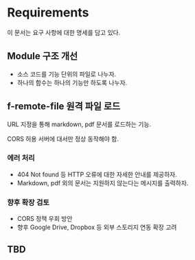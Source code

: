 # Requirements

이 문서는 요구 사항에 대한 명세를 담고 있다.

## Module 구조 개선

* 소스 코드를 기능 단위의 파일로 나누자.
* 하나의 함수는 하나의 기능만 하도록 나누자.

## f-remote-file 원격 파일 로드

URL 지정을 통해 markdown, pdf 문서를 로드하는 기능.

CORS 허용 서버에 대서만 정상 동작해야 함.

### 에러 처리

* 404 Not found 등 HTTP 오류에 대한 자세한 안내를 제공하자.
* Markdown, pdf 외의 문서는 지원하지 않는다는 메시지를 출력하자.

### 향후 확장 검토

- CORS 정책 우회 방안
- 향후 Google Drive, Dropbox 등 외부 스토리지 연동 확장 고려

## TBD